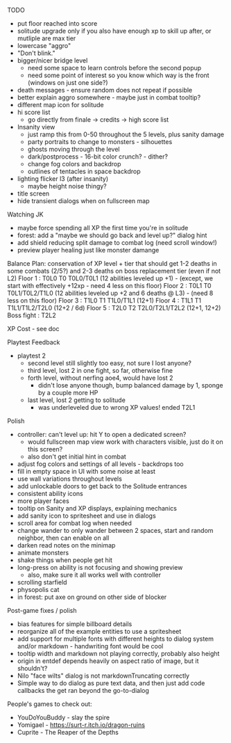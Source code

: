 TODO
* put floor reached into score
* solitude upgrade only if you also have enough xp to skill up after, or mutliple are max tier
* lowercase "aggro"
* "Don't blink."
* bigger/nicer bridge level
  * need some space to learn controls before the second popup
  * need some point of interest so you know which way is the front (windows on just one side?)
* death messages - ensure random does not repeat if possible
* better explain aggro somewhere - maybe just in combat tooltip?
* different map icon for solitude
* hi score list
  * go directly from finale -> credits -> high score list
* Insanity view
  * just ramp this from 0-50 throughout the 5 levels, plus sanity damage
  * party portraits to change to monsters - silhouettes
  * ghosts moving through the level
  * dark/postprocess - 16-bit color crunch? - dither?
  * change fog colors and backdrop
  * outlines of tentacles in space backdrop
* lighting flicker l3 (after insanity)
  * maybe height noise thingy?
* title screen
* hide transient dialogs when on fullscreen map


Watching JK
* maybe force spending all XP the first time you're in solitude
* forest: add a "maybe we should go back and level up?" dialog hint
* add shield reducing split damage to combat log (need scroll window!)
* preview player healing just like monster damange

Balance Plan: conservation of XP
          level + tier that should get 1-2 deaths in some combats (2/5?) and 2-3 deaths on boss
                replacement tier (even if not L2)
Floor 1 : T0L0  T0
  T0L0/T0L1 (12 abilities leveled up +1) - (except, we start with effectively +12xp - need 4 less on this floor)
Floor 2 : T0L1  T0
  T0L1/T0L2/T1L0 (12 abilities leveled up +2 and 6 deaths @ L3) - (need 8 less on this floor)
Floor 3 : T1L0  T1
  T1L0/T1L1 (12+1)
Floor 4 : T1L1  T1
  T1L1/T1L2/T2L0 (12+2 / 6d)
Floor 5 : T2L0  T2
  T2L0/T2L1/T2L2 (12+1, 12+2)
Boss fight : T2L2

XP Cost - see doc

Playtest Feedback
* playtest 2
  * second level still slightly too easy, not sure I lost anyone?
  * third level, lost 2 in one fight, so far, otherwise fine
  * forth level, without nerfing aoe4, would have lost 2
    * didn't lose anyone though, bump balanced damage by 1, sponge by a couple more HP
  * last level, lost 2 getting to solitude
    * was underleveled due to wrong XP values!  ended T2L1

Polish
* controller: can't level up: hit Y to open a dedicated screen?
  * would fullscreen map view work with characters visible, just do it on this screen?
  * also don't get initial hint in combat
* adjust fog colors and settings of all levels - backdrops too
* fill in empty space in UI with some noise at least
* use wall variations throughout levels
* add unlockable doors to get back to the Solitude entrances
* consistent ability icons
* more player faces
* tooltip on Sanity and XP displays, explaining mechanics
* add sanity icon to spritesheet and use in dialogs
* scroll area for combat log when needed
* change wander to only wander between 2 spaces, start and random neighbor, then can enable on all
* darken read notes on the minimap
* animate monsters
* shake things when people get hit
* long-press on ability is not focusing and showing preview
  * also, make sure it all works well with controller
* scrolling starfield
* physopolis cat
* in forest: put axe on ground on other side of blocker

Post-game fixes / polish
* bias features for simple billboard details
* reorganize all of the example entities to use a spritesheet
* add support for multiple fonts with different heights to dialog system and/or markdown - handwriting font would be cool
* tooltip width and markdown not playing correctly, probably also height
* origin in entdef depends heavily on aspect ratio of image, but it shouldn't?
* Nilo "face wilts" dialog is not markdownTruncating correctly
* Simple way to do dialog as pure text data, and then just add code callbacks the get ran beyond the go-to-dialog

People's games to check out:
* YouDoYouBuddy - slay the spire
* Yomigael - https://surt-r.itch.io/dragon-ruins
* Cuprite - The Reaper of the Depths
